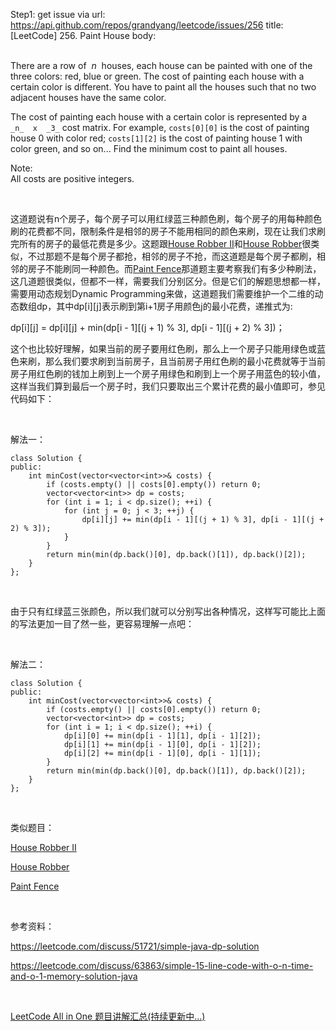 Step1: get issue via url: https://api.github.com/repos/grandyang/leetcode/issues/256 
 title:[LeetCode] 256. Paint House 
 body:  
  

There are a row of  _n_  houses, each house can be painted with one of the three colors: red, blue or green. The cost of painting each house with a certain color is different. You have to paint all the houses such that no two adjacent houses have the same color.

The cost of painting each house with a certain color is represented by a ` _n_  x  _3_` cost matrix. For example, `costs[0][0]` is the cost of painting house 0 with color red; `costs[1][2]` is the cost of painting house 1 with color green, and so on... Find the minimum cost to paint all houses.

Note:  
All costs are positive integers.

 

这道题说有n个房子，每个房子可以用红绿蓝三种颜色刷，每个房子的用每种颜色刷的花费都不同，限制条件是相邻的房子不能用相同的颜色来刷，现在让我们求刷完所有的房子的最低花费是多少。这题跟[House Robber II](http://www.cnblogs.com/grandyang/p/4518674.html)和[House Robber](http://www.cnblogs.com/grandyang/p/4383632.html)很类似，不过那题不是每个房子都抢，相邻的房子不抢，而这道题是每个房子都刷，相邻的房子不能刷同一种颜色。而[Paint Fence](http://www.cnblogs.com/grandyang/p/5231220.html)那道题主要考察我们有多少种刷法，这几道题很类似，但都不一样，需要我们分别区分。但是它们的解题思想都一样，需要用动态规划Dynamic Programming来做，这道题我们需要维护一个二维的动态数组dp，其中dp[i][j]表示刷到第i+1房子用颜色j的最小花费，递推式为:

dp[i][j] = dp[i][j] + min(dp[i - 1][(j + 1) % 3], dp[i - 1][(j + 2) % 3])；

这个也比较好理解，如果当前的房子要用红色刷，那么上一个房子只能用绿色或蓝色来刷，那么我们要求刷到当前房子，且当前房子用红色刷的最小花费就等于当前房子用红色刷的钱加上刷到上一个房子用绿色和刷到上一个房子用蓝色的较小值，这样当我们算到最后一个房子时，我们只要取出三个累计花费的最小值即可，参见代码如下：

 

解法一：
    
    
    class Solution {
    public:
        int minCost(vector<vector<int>>& costs) {
            if (costs.empty() || costs[0].empty()) return 0;
            vector<vector<int>> dp = costs;
            for (int i = 1; i < dp.size(); ++i) {
                for (int j = 0; j < 3; ++j) {
                    dp[i][j] += min(dp[i - 1][(j + 1) % 3], dp[i - 1][(j + 2) % 3]);
                }
            }
            return min(min(dp.back()[0], dp.back()[1]), dp.back()[2]);
        }
    };

 

由于只有红绿蓝三张颜色，所以我们就可以分别写出各种情况，这样写可能比上面的写法更加一目了然一些，更容易理解一点吧：

 

解法二：
    
    
    class Solution {
    public:
        int minCost(vector<vector<int>>& costs) {
            if (costs.empty() || costs[0].empty()) return 0;
            vector<vector<int>> dp = costs;
            for (int i = 1; i < dp.size(); ++i) {
                dp[i][0] += min(dp[i - 1][1], dp[i - 1][2]);
                dp[i][1] += min(dp[i - 1][0], dp[i - 1][2]);
                dp[i][2] += min(dp[i - 1][0], dp[i - 1][1]);
            }
            return min(min(dp.back()[0], dp.back()[1]), dp.back()[2]);
        }
    };

 

类似题目：

[House Robber II](http://www.cnblogs.com/grandyang/p/4518674.html)

[House Robber](http://www.cnblogs.com/grandyang/p/4383632.html)

[Paint Fence](http://www.cnblogs.com/grandyang/p/5231220.html)

 

参考资料：

<https://leetcode.com/discuss/51721/simple-java-dp-solution>

<https://leetcode.com/discuss/63863/simple-15-line-code-with-o-n-time-and-o-1-memory-solution-java>

 

[LeetCode All in One 题目讲解汇总(持续更新中...)](http://www.cnblogs.com/grandyang/p/4606334.html)
